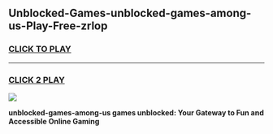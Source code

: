 
## Unblocked-Games-unblocked-games-among-us-Play-Free-zrlop
<h3>
<a href="https://premium76.site?title=unblocked-games-among-us&ref=22A">CLICK TO PLAY</a></h3>
<hr>

<h3>
<a href="https://premium76.site?title=unblocked-games-among-us&ref=22A">CLICK 2 PLAY</a>
  
</h3>

<a href="https://premium76.site?title=unblocked-games-among-us&ref=22A"><img src="https://clearcache.store/games.png"></a>


**unblocked-games-among-us games unblocked: Your Gateway to Fun and Accessible Online Gaming**
